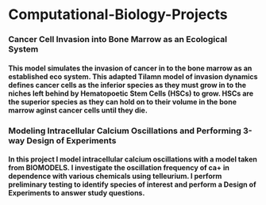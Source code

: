 # Computational-Biology-Projects

### Cancer Cell Invasion into Bone Marrow as an Ecological System
#### This model simulates the invasion of cancer in to the bone marrow as an established eco system. This adapted Tilamn model of invasion dynamics defines cancer cells as the  inferior species as they must grow in to the niches left behind by Hematopoetic Stem Cells (HSCs) to grow. HSCs are the superior species as they can hold on to their volume  in the bone marrow aginst cancer cells until they die.

### Modeling Intracellular Calcium Oscillations and Performing 3-way Design of Experiments
#### In this project I model intracellular calcium oscillations with a model taken from BIOMODELS. I investigate the oscillation frequency of ca+ in dependence with various  chemicals using telleurium. I perform preliminary testing to identify species of interest and perform a Design of Experiments to answer study questions. 

